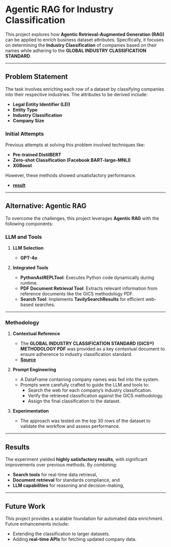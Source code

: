 # Agentic RAG for Industry Classification 

This project explores how **Agentic Retrieval-Augmented Generation (RAG)** can be applied to enrich business dataset attributes. 
Specifically, it focuses on determining the **Industry Classification** of companies based on their names while adhering to the **GLOBAL INDUSTRY CLASSIFICATION STANDARD**.  

---

## Problem Statement  

The task involves enriching each row of a dataset by classifying companies into their respective industries. The attributes to be derived include:  

- **Legal Entity Identifier (LEI)**  
- **Entity Type**  
- **Industry Classification**  
- **Company Size**  

### Initial Attempts  

Previous attempts at solving this problem involved techniques like:  
- **Pre-trained DistilBERT**  
- **Zero-shot Classification (Facebook BART-large-MNLI)**  
- **XGBoost**  

 However, these methods showed unsatisfactory performance.
- **[result](https://github.com/jongbokhi/problem-set_Forward-Analytics)**
---

## Alternative: Agentic RAG

To overcome the challenges, this project leverages **Agentic RAG** with the following components:  

### LLM and Tools  

1. **LLM Selection**  
   - **GPT-4o**   

2. **Integrated Tools**  
   - **PythonAstREPLTool**: Executes Python code dynamically during runtime.  
   - **PDF Document Retrieval Tool**: Extracts relevant information from reference documents like the GICS methodology PDF.  
   - **Search Tool**: Implements **TavilySearchResults** for efficient web-based searches.  

---

### Methodology  

1. **Contextual Reference**  
   - The **GLOBAL INDUSTRY CLASSIFICATION STANDARD (GICS®) METHODOLOGY PDF** was provided as a key contextual document to ensure adherence to industry classification standard.  
   - **[Source](https://www.msci.com/our-solutions/indexes/gics)**
2. **Prompt Engineering**  
   - A DataFrame containing company names was fed into the system.  
   - Prompts were carefully crafted to guide the LLM and tools to:  
     - Search the web for each company’s industry classification.  
     - Verify the retrieved classification against the GICS methodology.  
     - Assign the final classification to the dataset.  

3. **Experimentation**  
   - The approach was tested on the top 30 rows of the dataset to validate the workflow and assess performance.  

---

## Results  

The experiment yielded **highly satisfactory results**, with significant improvements over previous methods. By combining:  
- **Search tools** for real-time data retrieval,  
- **Document retrieval** for standards compliance, and  
- **LLM capabilities** for reasoning and decision-making,  

---

## Future Work  

This project provides a scalable foundation for automated data enrichment. Future enhancements include:  
- Extending the classification to larger datasets.  
- Adding **real-time APIs** for fetching updated company data.
